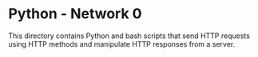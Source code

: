 # Python - Network 0
This directory contains Python and bash scripts that send HTTP requests
using HTTP methods and manipulate HTTP responses from a server.
